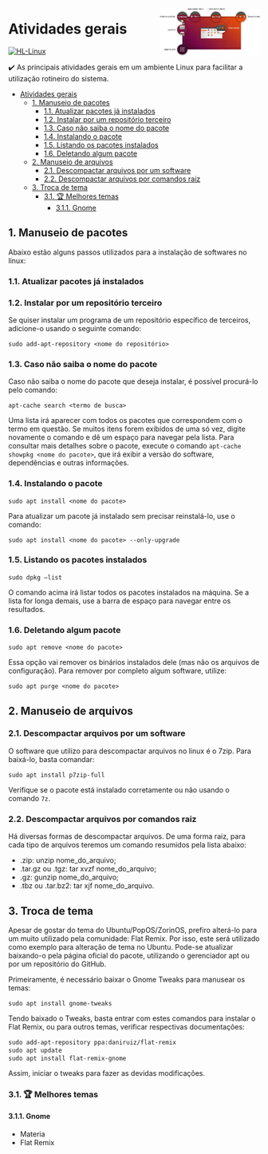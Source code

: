 <!-- LOGO DIREITO -->
<a href="#atividades-gerais"><img width="200px" src="../../Images/activities.png" align="right" /></a>

# Atividades gerais

<p align="left">
  <a href="https://github.com/JonathanTSilva/HL-Linux">
    <img src="https://img.shields.io/static/v1?label=HomeLab&message=Linux&color=orange&logo=linux&logoColor=white&labelColor=grey&style=flat" alt="HL-Linux">
  </a>
</p>

✔️ As principais atividades gerais em um ambiente Linux para facilitar a utilização rotineiro do sistema.

<!-- SUMÁRIO -->
- [Atividades gerais](#atividades-gerais)
  - [1. Manuseio de pacotes](#1-manuseio-de-pacotes)
    - [1.1. Atualizar pacotes já instalados](#11-atualizar-pacotes-já-instalados)
    - [1.2. Instalar por um repositório terceiro](#12-instalar-por-um-repositório-terceiro)
    - [1.3. Caso não saiba o nome do pacote](#13-caso-não-saiba-o-nome-do-pacote)
    - [1.4. Instalando o pacote](#14-instalando-o-pacote)
    - [1.5. Listando os pacotes instalados](#15-listando-os-pacotes-instalados)
    - [1.6. Deletando algum pacote](#16-deletando-algum-pacote)
  - [2. Manuseio de arquivos](#2-manuseio-de-arquivos)
    - [2.1. Descompactar arquivos por um software](#21-descompactar-arquivos-por-um-software)
    - [2.2. Descompactar arquivos por comandos raiz](#22-descompactar-arquivos-por-comandos-raiz)
  - [3. Troca de tema](#3-troca-de-tema)
    - [3.1. 🏆 Melhores temas](#31--melhores-temas)
      - [3.1.1. Gnome](#311-gnome)

## 1. Manuseio de pacotes

Abaixo estão alguns passos utilizados para a instalação de softwares no linux:

### 1.1. Atualizar pacotes já instalados



### 1.2. Instalar por um repositório terceiro

Se quiser instalar um programa de um repositório específico de terceiros, adicione-o usando o seguinte comando:

```console
sudo add-apt-repository <nome do repositório>
```

### 1.3. Caso não saiba o nome do pacote

Caso não saiba o nome do pacote que deseja instalar, é possível procurá-lo pelo comando:

```console
apt-cache search <termo de busca>
```

Uma lista irá aparecer com todos os pacotes que correspondem com o termo em questão. Se muitos itens forem exibidos de uma só vez, digite novamente o comando e dê um espaço para navegar pela lista. Para consultar mais detalhes sobre o pacote, execute o comando `apt-cache showpkg <nome do pacote>`, que irá exibir a versão do software, dependências e outras informações.

### 1.4. Instalando o pacote

```console
sudo apt install <nome do pacote>
```

Para atualizar um pacote já instalado sem precisar reinstalá-lo, use o comando:

```console
sudo apt install <nome do pacote> --only-upgrade
```

### 1.5. Listando os pacotes instalados

```console
sudo dpkg –list
```

O comando acima irá listar todos os pacotes instalados na máquina. Se a lista for longa demais, use a barra de espaço para navegar entre os resultados.

### 1.6. Deletando algum pacote

```console
sudo apt remove <nome do pacote>
```

Essa opção vai remover os binários instalados dele (mas não os arquivos de configuração). Para remover por completo algum software, utilize:

```console
sudo apt purge <nome do pacote>
```

## 2. Manuseio de arquivos

### 2.1. Descompactar arquivos por um software

O software que utilizo para descompactar arquivos no linux é o 7zip. Para baixá-lo, basta comandar:

```console
sudo apt install p7zip-full
```

Verifique se o pacote está instalado corretamente ou não usando o comando `7z`.

### 2.2. Descompactar arquivos por comandos raiz

Há diversas formas de descompactar arquivos. De uma forma raiz, para cada tipo de arquivos teremos um comando resumidos pela lista abaixo:

- .zip: unzip nome_do_arquivo;
- .tar.gz ou .tgz: tar xvzf nome_do_arquivo;
- .gz: gunzip nome_do_arquivo;
- .tbz ou .tar.bz2: tar xjf nome_do_arquivo.

## 3. Troca de tema

Apesar de gostar do tema do Ubuntu/PopOS/ZorinOS, prefiro alterá-lo para um muito utilizado pela comunidade: Flat Remix. Por isso, este será utilizado como exemplo para alteração de tema no Ubuntu. Pode-se atualizar baixando-o pela página oficial do pacote, utilizando o gerenciador apt ou por um repositório do GitHub.

Primeiramente, é necessário baixar o Gnome Tweaks para manusear os temas:

```console
sudo apt install gnome-tweaks
```

Tendo baixado o Tweaks, basta entrar com estes comandos para instalar o Flat Remix, ou para outros temas, verificar respectivas documentações:

```console
sudo add-apt-repository ppa:daniruiz/flat-remix
sudo apt update
sudo apt install flat-remix-gnome
```

Assim, iniciar o tweaks para fazer as devidas modificações.

### 3.1. 🏆 Melhores temas

#### 3.1.1. Gnome

- Materia
- Flat Remix